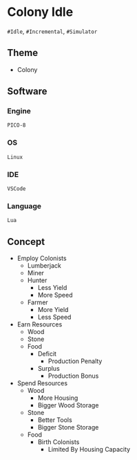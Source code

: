 # Colony Idle
`#Idle`, `#Incremental`, `#Simulator`
## Theme
- Colony
## Software
### Engine
`PICO-8`
### OS
`Linux`
### IDE
`VSCode`
### Language
`Lua`
## Concept
- Employ Colonists
	- Lumberjack
	- Miner
	- Hunter
		- Less Yield
		- More Speed
	- Farmer
		- More Yield
		- Less Speed
- Earn Resources
	- Wood
	- Stone
	- Food
		- Deficit
			- Production Penalty
		- Surplus
			- Production Bonus
- Spend Resources
	- Wood
		- More Housing
		- Bigger Wood Storage
	- Stone
		- Better Tools
		- Bigger Stone Storage
	- Food
		- Birth Colonists
			- Limited By Housing Capacity
